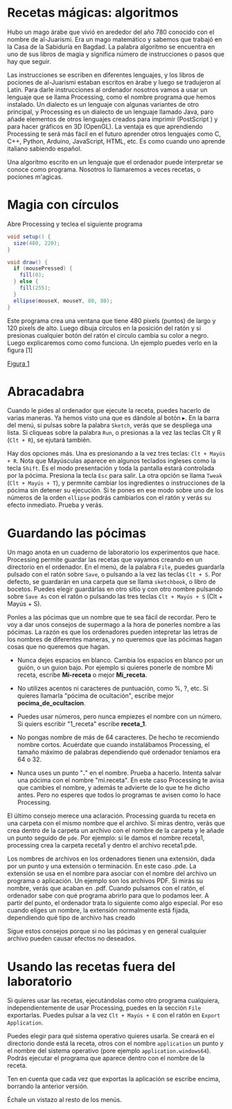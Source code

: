 # Recetas mágicas: algoritmos

Hubo un mago árabe que vivió en arededor del año 780 conocido con el
nombre de al-Juarismi. Era un mago matemático y sabemos que trabajó en
la Casa de la Sabiduría en Bagdad. La palabra algoritmo se encuentra en
uno de sus libros de magia y significa número de instrucciones o pasos
que hay que seguir.

Las instrucciones se escriben en diferentes lenguajes, y los libros de
pociones de al-Juarismi estaban escritos en árabe y luego se tradujeron
al Latín. Para darle instrucciones al ordenador nosotros vamos a usar un
lenguaje que se llama Processing, como el nombre programa que hemos
instalado. Un dialecto es un lenguaje con algunas variantes de otro
principal, y Processing es un dialecto de un lenguaje llamado Java, paro
añade elementos de otros lenguajes creados para imprimir (PostScript ) y
para hacer gráficos en 3D (OpenGL). La ventaja es que aprendiendo
Processing te será más fácil en el futuro aprender otros lenguajes como
C, C++, Python, Arduino, JavaScript, HTML, etc. Es como cuando uno
aprende italiano sabiendo español.

Una algoritmo escrito en un lenguaje que el ordenador puede interpretar
se conoce como programa. Nosotros lo llamaremos a veces recetas, o
pociones m'agicas.

# Magia con círculos

Abre Processing y teclea el siguiente programa

``` {.java bgcolor="olive!10"}
void setup() {
  size(480, 220);
}

void draw() {
  if (mousePressed) {
    fill(0);
  } else {
    fill(255);
  }
  ellipse(mouseX, mouseY, 80, 80);
}
```

Este programa crea una ventana que tiene 480 pixels (puntos) de largo y
120 pixels de alto. Luego dibuja círculos en la posición del ratón y si
presionas cualquier botón del ratón el círculo cambia su color a negro.
Luego explicaremos como como funciona. Un ejemplo puedes verlo en la
figura [1]

[Figura 1](pictures/ps2.png)

# Abracadabra

Cuando le pides al ordenador que ejecute la receta, puedes hacerlo de
varias maneras. Ya hemos visto una que es dándole al botón
&blacktriangleright;. En la barra del menú, si pulsas sobre la palabra
`Sketch`, verás que se despliega una lista. Si cliqueas sobre la
palabra `Run`, o presionas a la vez las teclas Clt y R (`Clt + R`), se
ejutará también.

Hay dos opciones más. Una es presionando a la vez tres teclas: `Clt +
Mayús + R`. Nota que Mayúsculas aparece en algunos teclados ingleses como
la tecla `Shift`. Es el modo presentación y toda la pantalla estará
controlada por la pócima. Presiona la tecla `Esc` para salir. La otra
opción se llama `Tweak` (`Clt + Mayús + T`), y permnite cambiar los
ingredientes o instrucciones de la pócima sin detener su ejecución. Si
te pones en ese modo sobre uno de los números de la orden `ellipse`
podrás cambiarlos con el ratón y verás su efecto inmediato. Prueba y
verás.

# Guardando las pócimas

Un mago anota en un cuaderno de laboratorio los experimentos que hace.
Processing permite guardar las recetas que vayamos creando en un
directorio en el ordenador. En el menú, de la palabra `File`,
puedes guardarla pulsado con el ratón sobre `Save`, o pulsando a la vez
las teclas `Clt + S`. Por defecto, se guardarán en una carpeta que se
llama `sketchbook`, o libro de bocetos. Puedes elegir guardárlas en otro
sitio y con otro nombre pulsando sobre `Save As` con el ratón o pulsando
las tres teclas `Clt + Mayús + S` (Clt + Mayús + S).

Ponles a las pócimas que un nombre que te sea fácil de recordar. Pero te
voy a dar unos consejos de supermago a la hora de ponerles nombre a las
pócimas. La razón es que los ordenadores pueden intepretar las letras de
los nombres de diferentes maneras, y no queremos que las pócimas hagan
cosas que no queremos que hagan.

-   Nunca dejes espacios en blanco. Cambia los espacios en blanco por un
    guión, o un guion bajo. Por ejemplo si quieres ponerle de nombre Mi
    receta, escribe **Mi-receta** o mejor **Mi_receta**.

-   No utilizes acentos ni caracteres de puntuación, como %, ?, etc. Si
    quieres llamarla "pócima de ocultación", escribe mejor
    **pocima_de_ocultacion**.

-   Puedes usar números, pero nunca empiezes el nombre con un número. Si
    quiers escribir "1_receta" escribe **receta_1**.

-   No pongas nombre de más de 64 caracteres. De hecho te recomiendo
    nombre cortos. Acuérdate que cuando instalábamos Processing, el
    tamaño máximo de palabras dependiendo qué ordenador teníamos era 64
    o 32.

-   Nunca uses un punto "**.**" en el nombre. Prueba a hacerlo. Intenta
    salvar una pócima con el nombre "mi.receta". En este caso Processing
    te avisa que cambies el nombre, y además te advierte de lo que te he
    dicho antes. Pero no esperes que todos lo programas te avisen como
    lo hace Processing.

El último consejo merece una aclaración. Processing guarda tu receta en
una carpeta con el mismo nombre que el archivo. Si miras dentro, verás
que crea dentro de la carpeta un archivo con el nombre de la carpeta y
le añade un punto seguido de `pde`. Por ejemplo: si le damos el nombre
receta1, processing crea la carpeta receta1 y dentro el archivo
receta1.pde.

Los nombres de archivos en los ordenadores tienen una extensión, dada
por un punto y una extensión o terminación. En este caso .pde. La
extensión se usa en el nombre para asociar con el nombre del archivo un
programa o aplicación. Un ejemplo son los archivos PDF. Si mirás su
nombre, verás que acaban en .pdf. Cuando pulsamos con el ratón, el
ordenador sabe con qué programa abrirlo para que lo podamos leer. A
partir del punto, el ordenador trata lo siguiente como algo especial.
Por eso cuando eliges un nombre, la extensión normalmente está fijada,
dependiendo qué tipo de archivo has creado

Sigue estos consejos porque si no las pócimas y en general cualquier
archivo pueden causar efectos no deseados.

# Usando las recetas fuera del laboratorio

Si quieres usar las recetas, ejecutándolas como otro programa
cualquiera, independientemente de usar Processing, puedes en la sección
`File` exportarlas. Puedes pulsar a la vez `Clt + Mayús + E` con el
ratón en `Export Application`.

Puedes elegir para qué sistema operativo quieres usarla. Se creará en el
directorio donde está la receta, otros con el nombre `application` un
punto y el nombre del sistema operativo (pore ejemplo `application.windows64`). Podrás ejecutar el programa que
aparece dentro con el nombre de la receta.

Ten en cuenta que cada vez que exportas la aplicación se escribe encima,
borrando la anterior versión.

Échale un vistazo al resto de los menús.
